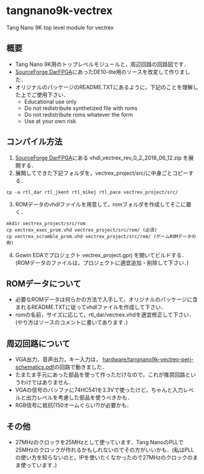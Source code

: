 # tangnano9k-vectrex
Tang Nano 9K top level module for vectrex

## 概要
- Tang Nano 9K用のトップレベルモジュールと，周辺回路の回路図です．
- [SourceForge DarFPGA](https://sourceforge.net/projects/darfpga/files/Software%20VHDL/vectrex/)にあったDE10-lite用のソースを改変して作りました．
- オリジナルのパッケージのREADME.TXTにあるように，下記のことを理解した上でご使用下さい．
  - Educational use only
  - Do not redistribute synthetized file with roms
  - Do not redistribute roms whatever the form
  - Use at your own risk
## コンパイル方法

1. [SourceForge DarFPGA](https://sourceforge.net/projects/darfpga/files/Software%20VHDL/vectrex/)にある vhdl_vectrex_rev_0_2_2018_06_12.zip を展開する．
2. 展開してできた下記フォルダを，vectrex_project/src/に中身ごとコピーする．
```
cp -a rtl_dar rtl_jkent rtl_mikej rtl_pace vectrex_project/src/
```
3. ROMデータのvhdlファイルを用意して，romフォルダを作成してそこに置く．
```
mkdir vectrex_project/src/rom
cp vectrex_exec_prom.vhd vectrex_project/src/rom/ (必須)
cp vectrex_scramble_prom.vhd vectrex_project/src/rom/ (ゲームROMデータの例)
```
4. Gowin EDAでプロジェクト vectrex_project.gprj を開いてビルドする．
(ROMデータのファイルは，プロジェクトに適宜追加・削除して下さい．)

## ROMデータについて
- 必要なROMデータは何らかの方法で入手して，オリジナルのパッケージに含まれるREADME.TXTに従ってvhdlファイルを作成して下さい．
- romの名前，サイズに応じて，rtl_dar/vectrex.vhdを適宜修正して下さい．(やり方はソースのコメントに書いてあります．)

## 周辺回路について
- VGA出力，音声出力，キー入力は，
[hardware/tangnano9k-vectrex-peri-schematics.pdf](hardware/tangnano9k-vectrex-peri-schematics.pdf)の回路で動きました．
- たまたま手元にあった部品を使って作っただけなので，これが推奨回路というわけではありません．
- VGAの信号のバッファに74HC541を3.3Vで使ったけど，ちゃんと入力レベルと出力レベルを考慮した部品を使うべきかも．
- RGB信号に抵抗(150オームぐらい?)が必要かも．

## その他
- 27MHzのクロックを25MHzとして使っています．Tang NanoのPLLで25MHzのクロックが作れるかもしれないのでその方がいいかも．(私はPLLの使い方を知らないのと，IPを使いたくなかったので27MHzのクロックのまま使っています．)
